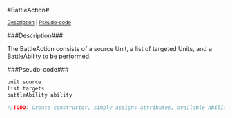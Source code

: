 #BattleAction#

<sup>[Description](#description) | [Pseudo-code](#pseudo-code)</sup>

###Description###

The BattleAction consists of a source Unit, a list of targeted Units, and a BattleAbility to be performed.

###Pseudo-code###

  ```java
  unit source
  list targets
  battleAbility ability
  
  //TODO: Create constructor, simply assigns attributes, available abilities and name
  ```
